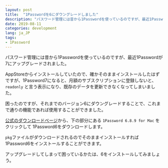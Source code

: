 ```yaml
---
layout: post
title:  "1Passwordを6にダウングレードしました"
description: "パスワード管理には昔から1Passwordを使っているのですが、最近1Passwordが7にアップグレードされました。AppStoreからインストールしていたので、確かそのままインストールしたはずですが、1Password7になると、月額のサブスクリプションに登録しないと、readonly と言う表示になり、既存のデータを更新できなくなってしまいました。"
date: 2019-08-11
categories: development
lang: ja_JP
tags:
- 1Password
---
```


パスワード管理には昔から1Passwordを使っているのですが、最近1Passwordが7にアップグレードされました。

AppStoreからインストールしていたので、確かそのままインストールしたはずですが、1Password7になると、月額のサブスクリプションに登録しないと、`readonly` と言う表示になり、既存のデータを更新できなくなってしまいました。

困ったのですが、それまでのバージョン6にダウングレードすることで、これまで通りの機能であれば使用することができました。

[公式のダウンロードページ](https://1password.com/downloads/mac/)から、下の部分にある `1Password 6.8.9 for Mac` をクリックして 1Password6をダウンロードします。

`pkg`ファイルがダウンロードされるのでそのままインストールすれば1Password6をインストールすることができます。

アップグレードしてしまって困っているかたは、6をインストールしてみましょう。
